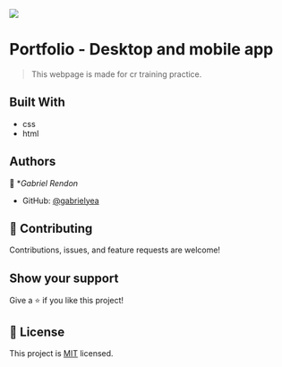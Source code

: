 ![](https://img.shields.io/badge/Microverse-blueviolet)

# Portfolio - Desktop and mobile app

> This webpage is made for cr training practice.

<!-- ![screenshot](./misc/desktop-screenshot.png)
![screenshot](./misc/skeleton-app.png)
![screenshot](./misc/screenshot-2.png) -->


<!--Additional description about the project and its features.-->

## Built With
- css
- html

<!-- ## Live Demo
You can see my page live here: 
[Check it out!](https://gabrielyea.github.io/module1-portfolio-setup/) -->


<!--## Getting Started

**This is an example of how you may give instructions on setting up your project locally.**
**Modify this file to match your project, remove sections that don't apply. For example: delete the testing section if the currect project doesn't require testing.**


To get a local copy up and running follow these simple example steps.

### Prerequisites

### Setup

### Install

### Usage

### Run tests

### Deployment-->
<!-- ## Google Analytics Integration
![screenshot](./assets/googleanalytics.png) -->


## Authors

👤 **Gabriel Rendon*

- GitHub: [@gabrielyea](https://github.com/gabrielyea)


## 🤝 Contributing

Contributions, issues, and feature requests are welcome!

<!--Feel free to check the [issues page](../../issues/).-->

## Show your support

Give a ⭐️ if you like this project!

<!--## Acknowledgments-->


## 📝 License

This project is [MIT](./MIT.md) licensed.
